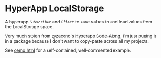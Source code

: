 HyperApp LocalStorage
=====================

A hyperapp `Subscriber` and `Effect` to save values to and load values
from the LocalStorage space.

Very much stolen from @zaceno's
[Hyperapp Code-Along](https://www.youtube.com/watch?v=QqUr_NM6P_Y),
I'm just putting it in a package because I don't want to copy-paste across
all my projects.

See [demo.html](demo.html) for a self-contained, well-commented example.
